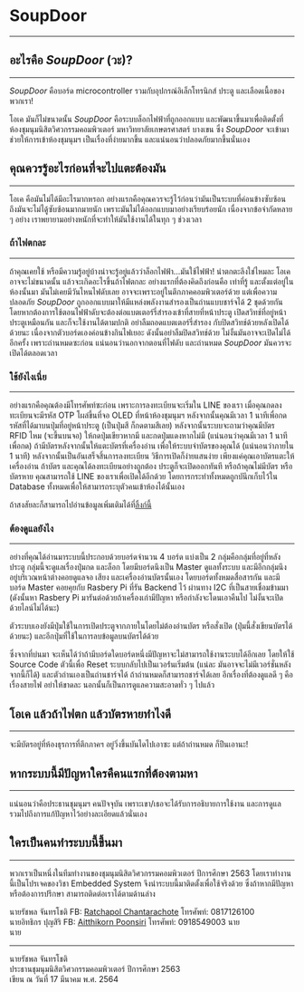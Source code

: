# SoupDoor
---

## อะไรคือ *SoupDoor* (วะ)?
---
*SoupDoor* คือบอร์ด microcontroller รวมกับอุปกรณ์อิเล็กโทรนิกส์ ประตู และเลือดเนื้อของพวกเรา!

โอเค มันก็ไม่ขนาดนั้น *SoupDoor* คือระบบล็อกไฟฟ้าที่ถูกออกแบบ และพัฒนาขึ้นมาเพื่อติดตั้งที่ห้องชุมนุมนิสิตวิศวกรรมคอมพิวเตอร์ มหาวิทยาลัยเกษตรศาสตร์ บางเขน ซึ่ง *SoupDoor* จะเข้ามาช่วยให้การเข้าห้องชุมนุมฯ เป็นเรื่องที่ง่ายมากขึ้น และแน่นอนว่าปลอดภัยมากขึ้นนั่นเอง

## คุณควรรู้อะไรก่อนที่จะไปแตะต้องมัน
---
โอเค คือมันไม่ได้มีอะไรมากหรอก อย่างแรกคือคุณควรจะรู้ไว้ก่อนว่ามันเป็นระบบที่ค่อนข้างซับซ้อน ถึงมันจะไม่ไดู้ซับซ้อนมากมายนัก เพราะมันไม่ได้ออกแบบมาอย่างเรียบร้อยนัก เนื่องจากข้อจำกัดหลาย ๆ อย่าง เราพยายามอย่างหนักที่จะทำให้มันใช้งานได้ในทุก ๆ ช่วงเวลา

### ถ้าไฟตกละ
---
ถ้าคุณเคยใช้ หรือมีความรู้อยู่บ้างน่าจะรู้อยู่แล้วว่าล็อกไฟฟ้า...มันใช้ไฟฟ้า! น่าตกตะลึงใช่ไหมละ โอเค อาจจะไม่ขนาดนั้น แล้วจะเกิดอะไรขึ้นถ้าไฟตกละ อย่างแรกที่ต้องคิดถึงก่อนคือ เท่าที่รู้ และตั้งแต่อยู่ในห้องนั้นมา มันไม่เคยมีวันไหนไฟดับเลย อาจจะเพราะอยู่ในตึกภาคคอมพิวเตอร์ด้วย แต่เพื่อความปลอดภัย *SoupDoor* ถูกออกแบบมาให้มีแหล่งพลังงานสำรองเป็นถ่านแบบชาร์จได้ 2 ชุดด้วยกัน โดยหากต้องการใช้ตอนไฟฟ้าดับจะต้องต่อแบตเตอร์รี่สำรองเข้าที่สายที่หน้าประตู เปิดสวิทช์ที่อยู่หน้าประตูเหมือนกัน และก็จะใช้งานได้ตามปกติ อย่าลืมถอดแบตเตอร์รี่สำรอง กับปิดสวิทช์ด้วยหลังเปิดได้ด้วยนะ เนื่องจากตัวบอร์ดเองค่อนข้างกินไฟเยอะ ดังนั้นอย่าลืมปิดสวิทช์ด้วย ไม่งั้นมันอาจจะเปิดไม่ได้อีกครั้ง เพราะถ่านหมดซะก่อน แน่นอนว่านอกจากตอนที่ไฟดับ และถ่านหมด *SoupDoor* มันควรจะเปิดได้ตลอดเวลา

### ใช้ยังไงเนี่ย
---
อย่างแรกคือคุณต้องมีโทรศัพท์ซะก่อน เพราะการลงทะเบียนจะเริ่มใน LINE ของเรา เมื่อคุณกดลงทะเบียนจะมีรหัส OTP โผล่ขึ้นที่จอ OLED ที่หน้าห้องชุมนุมฯ หลังจากนั้นคุณมีเวลา 1 นาทีเพื่อกดรหัสที่ได้มาบนปุ่มที่อยู่หน้าประตู (เป็นปุ่มสี ก็กดตามสีเลย) หลังจากนั้นระบบจะถามว่าคุณมีบัตร RFID ไหม (จะขึ้นบนจอ) ให้กดปุ่มเขียวหากมี และกดปุ่มแดงหากไม่มี (แน่นอนว่าคุณมีเวลา 1 นาทีเพื่อกด) ถ้ามีบัตรหลังจากนั้นให้แตะบัตรที่เครื่องอ่าน เพื่อให้ระบบจำบัตรของคุณได้ (แน่นอนว่าภายใน 1 นาที) หลังจากนั้นเป็นอันเสร็จสิ้นการลงทะเบียน
วิธีการเปิดก็ง่ายแสนง่าย เพียงแค่คุณเอาบัตรแตะให้เครื่องอ่าน ถ้าบัตร และคุณได้ลงทะเบียนอย่างถูกต้อง ประตูก็จะเปิดออกทันที หรือถ้าคุณไม่มีบัตร หรือบัตรหาย คุณสามารถใช้ LINE ของเราเพื่อเปิดได้อีกด้วย โดยการกระทำทั้งหมดถูกบันึกเก็บไว้ใน Database ทั้งหมดเพื่อให้สามารถระบุตัวคนเข้าห้องได้นั้นเอง

ถ้าสงสัยละก็สามารถไปอ่านข้อมูลเพิ่มเติมได้ที่[ลิ้งก์นี้](https://docs.google.com/document/d/1m7Co31eBxPfTf1kkZ65ozW7nJEDyzLJ_TLQgXgb0yN0/edit?usp=sharing)

### ต้องดูแลยังไง
---
อย่างที่คุณได้อ่านมาระบบนี้ประกอบด้วยบอร์ดจำนวน 4 บอร์ด แบ่งเป็น 2 กลุ่มคือกลุ่มที่อยู่ที่หลังประตู กลุ่มนี้จะดูแลเรื่องปุ่มกด และล็อก โดยมีบอร์ดนึงเป็น Master ดูแลทั้งระบบ และมีอีกกลุ่มนึงอยู่บริเวณหน้าต่างคอยดูแลจอ เสียง และเครื่องอ่านบัตรนั้นเอง โดยบอร์ดทั้งหมดสื่อสารกัน และมีบอร์ด Master คอยคุยกับ Rasbery Pi ที่รัน Backend ไว้ ผ่านทาง I2C ที่เป็นสายเชื่อมข้ามมา (ดังนั้นหา Rasbery Pi มารันต่อด้วยถ้าเครื่องเก่ามีปัญหา หรือกำลังจะโดนเอาคืนไป ไม่งั้นจะเปิดด้วยไลน์ไม่ได้นะ)

ตัวระบบเองยังมีปุ่มใช้ในการเปิดประตูจากภายในโดยไม่ต้องอ่านบัตร หรือสั่งเปิด (ปุ่มนี้สั่งเขียนบัตรได้ด้วยนะ) และอีกปุ่มที่ใช้ในการลบข้อมูลบนบัตรได้ด้วย

ซึ่งจากที่บ่นมา จะเห็นได้ว่าถ้ามีบอร์ดใดบอร์ดหนึ่งมีปัญหาจะไม่สามารถใช้งานระบบได้อีกเลย โดยให้ใช้ Source Code ตัวนี้เพื่อ Reset ระบบกลับไปเป็นเวอร์่นเริ่มต้น (แน่ละ มันอาจจะไม่มีเวอร์ชั่นหลังจากนี้ก็ได้) และตัวถ่านเองเป็นถ่านชาร์จได้ ถ้าถ่านหมดก็สามารถชาร์จได้เลย อีกเรื่องที่ต้องดูแลดี ๆ คือเรื่องสายไฟ อย่าให้ขาดละ นอกนั้นก็เป็นการดูแลความสะอาดทั่ว ๆ ไปแล้ว

## โอเค แล้วถ้าไฟตก แล้วบัตรหายทำไงดี
---
จะมีบัตรอยู่ที่ห้องธุรการที่ตึกภาคฯ อยู่วิ่งขึ้นบันไดไปเอาซะ แต่ถ้าถ่านหมด ก็ปีนเอานะ!

## หากระบบนี้มีปัญหาใครคืคนแรกที่ต้องตามหา
---
แน่นอนว่าคือประธานชุมนุมฯ คนปัจจุบัน เพราะเขา/เธอจะได้รับการอธิบายการใช้งาน และการดูแล รวมไปถึงการแก้ปัญหาไว้อย่างละเอียดแล้วนั่นเอง

## ใครเป็นคนทำระบบนี้ขึ้นมา
---
พวกเราเป็นหนึ่งในทีมทำงานของชุมนุมนิสิตวิศวกรรมคอมพิวเตอร์ ปีการศึกษา 2563 โดยเราทำงานนี้เป็นโปรเจคของวิชา Embedded System จึงนำระบบนี้มาติดตั้งเพื่อใช้จริงด้วย ซึ่งถ้าหากมีปัญหา หรือต้องการปรึกษา สามารถติดต่อเราได้ตามด้านล่าง

นายรัชพล จันทรโชติ FB: [Ratchapol Chantarachote](https://www.facebook.com/ch.ratchapol) โทรศัพท์: 0817126100    
นายอิทธิกร ปุญสิริ FB: [Aitthikorn Poonsiri](https://www.facebook.com/gorn.aitthikorn/) โทรศัพท์: 0918549003
นาย    
นาย    

---

นายรัชพล จันทรโชติ    
ประธานชุมนุมนิสิตวิศวกรรมคอมพิวเตอร์ ปีการศึกษา 2563    
เขียน ณ วันที่ 17 มีนาคม พ.ศ. 2564
